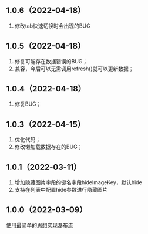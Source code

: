 ## 1.0.6（2022-04-18）
1. 修改tab快速切换时会出现的BUG
## 1.0.5（2022-04-18）
1. 修复可能存在数据错误的BUG；
2. 兼容，今后可以无需调用refresh()就可以更新数据；
## 1.0.4（2022-04-18）
1. 修复BUG；
## 1.0.3（2022-04-15）
1. 优化代码；
2. 修改懒加载数据存在的BUG；
## 1.0.1（2022-03-11）
1. 增加隐藏图片字段的键名字段hideImageKey，默认hide
2. 支持在列表中配置hide参数进行隐藏图片
## 1.0.0（2022-03-09）
使用最简单的思想实现瀑布流
